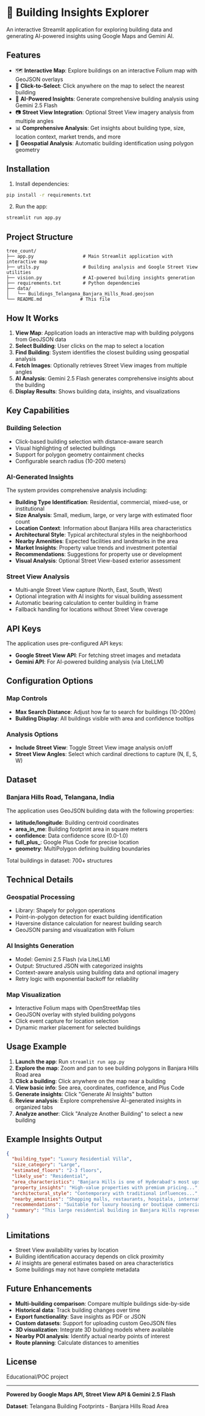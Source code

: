 # 🏢 Building Insights Explorer

An interactive Streamlit application for exploring building data and generating AI-powered insights using Google Maps and Gemini AI.

## Features

- 🗺️ **Interactive Map**: Explore buildings on an interactive Folium map with GeoJSON overlays
- 🏢 **Click-to-Select**: Click anywhere on the map to select the nearest building
- 🤖 **AI-Powered Insights**: Generate comprehensive building analysis using Gemini 2.5 Flash
- 📷 **Street View Integration**: Optional Street View imagery analysis from multiple angles
- 📊 **Comprehensive Analysis**: Get insights about building type, size, location context, market trends, and more
- 📍 **Geospatial Analysis**: Automatic building identification using polygon geometry

## Installation

1. Install dependencies:
```bash
pip install -r requirements.txt
```

2. Run the app:
```bash
streamlit run app.py
```

## Project Structure

```
tree_count/
├── app.py                  # Main Streamlit application with interactive map
├── utils.py                # Building analysis and Google Street View utilities
├── vision.py               # AI-powered building insights generation
├── requirements.txt        # Python dependencies
├── data/
│   └── Buildings_Telangana_Banjara_Hills_Road.geojson
└── README.md              # This file
```

## How It Works

1. **View Map**: Application loads an interactive map with building polygons from GeoJSON data
2. **Select Building**: User clicks on the map to select a location
3. **Find Building**: System identifies the closest building using geospatial analysis
4. **Fetch Images**: Optionally retrieves Street View images from multiple angles
5. **AI Analysis**: Gemini 2.5 Flash generates comprehensive insights about the building
6. **Display Results**: Shows building data, insights, and visualizations

## Key Capabilities

### Building Selection
- Click-based building selection with distance-aware search
- Visual highlighting of selected buildings
- Support for polygon geometry containment checks
- Configurable search radius (10-200 meters)

### AI-Generated Insights

The system provides comprehensive analysis including:

- **Building Type Identification**: Residential, commercial, mixed-use, or institutional
- **Size Analysis**: Small, medium, large, or very large with estimated floor count
- **Location Context**: Information about Banjara Hills area characteristics
- **Architectural Style**: Typical architectural styles in the neighborhood
- **Nearby Amenities**: Expected facilities and landmarks in the area
- **Market Insights**: Property value trends and investment potential
- **Recommendations**: Suggestions for property use or development
- **Visual Analysis**: Optional Street View-based exterior assessment

### Street View Analysis
- Multi-angle Street View capture (North, East, South, West)
- Optional integration with AI insights for visual building assessment
- Automatic bearing calculation to center building in frame
- Fallback handling for locations without Street View coverage

## API Keys

The application uses pre-configured API keys:
- **Google Street View API**: For fetching street images and metadata
- **Gemini API**: For AI-powered building analysis (via LiteLLM)

## Configuration Options

### Map Controls
- **Max Search Distance**: Adjust how far to search for buildings (10-200m)
- **Building Display**: All buildings visible with area and confidence tooltips

### Analysis Options
- **Include Street View**: Toggle Street View image analysis on/off
- **Street View Angles**: Select which cardinal directions to capture (N, E, S, W)

## Dataset

### Banjara Hills Road, Telangana, India

The application uses GeoJSON building data with the following properties:
- **latitude/longitude**: Building centroid coordinates
- **area_in_me**: Building footprint area in square meters
- **confidence**: Data confidence score (0.0-1.0)
- **full_plus_**: Google Plus Code for precise location
- **geometry**: MultiPolygon defining building boundaries

Total buildings in dataset: 700+ structures

## Technical Details

### Geospatial Processing
- Library: Shapely for polygon operations
- Point-in-polygon detection for exact building identification
- Haversine distance calculation for nearest building search
- GeoJSON parsing and visualization with Folium

### AI Insights Generation
- Model: Gemini 2.5 Flash (via LiteLLM)
- Output: Structured JSON with categorized insights
- Context-aware analysis using building data and optional imagery
- Retry logic with exponential backoff for reliability

### Map Visualization
- Interactive Folium maps with OpenStreetMap tiles
- GeoJSON overlay with styled building polygons
- Click event capture for location selection
- Dynamic marker placement for selected buildings

## Usage Example

1. **Launch the app**: Run `streamlit run app.py`
2. **Explore the map**: Zoom and pan to see building polygons in Banjara Hills Road area
3. **Click a building**: Click anywhere on the map near a building
4. **View basic info**: See area, coordinates, confidence, and Plus Code
5. **Generate insights**: Click "Generate AI Insights" button
6. **Review analysis**: Explore comprehensive AI-generated insights in organized tabs
7. **Analyze another**: Click "Analyze Another Building" to select a new building

## Example Insights Output

```json
{
  "building_type": "Luxury Residential Villa",
  "size_category": "Large",
  "estimated_floors": "2-3 floors",
  "likely_use": "Residential",
  "area_characteristics": "Banjara Hills is one of Hyderabad's most upscale neighborhoods...",
  "property_insights": "High-value properties with premium pricing...",
  "architectural_style": "Contemporary with traditional influences...",
  "nearby_amenities": "Shopping malls, restaurants, hospitals, international schools...",
  "recommendations": "Suitable for luxury housing or boutique commercial space...",
  "summary": "This large residential building in Banjara Hills represents high-end real estate..."
}
```

## Limitations

- Street View availability varies by location
- Building identification accuracy depends on click proximity
- AI insights are general estimates based on area characteristics
- Some buildings may not have complete metadata

## Future Enhancements

- **Multi-building comparison**: Compare multiple buildings side-by-side
- **Historical data**: Track building changes over time
- **Export functionality**: Save insights as PDF or JSON
- **Custom datasets**: Support for uploading custom GeoJSON files
- **3D visualization**: Integrate 3D building models where available
- **Nearby POI analysis**: Identify actual nearby points of interest
- **Route planning**: Calculate distances to amenities

## License

Educational/POC project

---

**Powered by Google Maps API, Street View API & Gemini 2.5 Flash**

**Dataset**: Telangana Building Footprints - Banjara Hills Road Area
